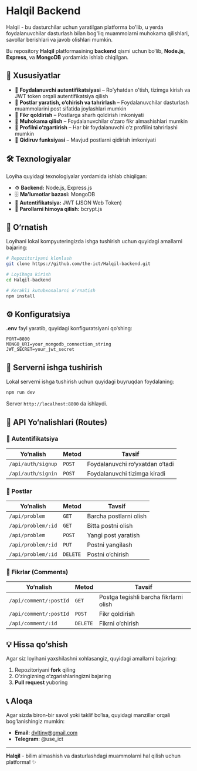 # Halqil Backend

Halqil - bu dasturchilar uchun yaratilgan platforma bo'lib, u yerda foydalanuvchilar dasturlash bilan bog'liq muammolarni muhokama qilishlari, savollar berishlari va javob olishlari mumkin.

Bu repository **Halqil** platformasining **backend** qismi uchun bo‘lib, **Node.js**, **Express**, va **MongoDB** yordamida ishlab chiqilgan.

## 📌 Xususiyatlar

- 🔹 **Foydalanuvchi autentifikatsiyasi** – Ro'yhatdan o'tish, tizimga kirish va JWT token orqali autentifikatsiya qilish
- 🔹 **Postlar yaratish, o‘chirish va tahrirlash** – Foydalanuvchilar dasturlash muammolarini post sifatida joylashlari mumkin
- 🔹 **Fikr qoldirish** – Postlarga sharh qoldirish imkoniyati
- 🔹 **Muhokama qilish** – Foydalanuvchilar o‘zaro fikr almashishlari mumkin
- 🔹 **Profilni o‘zgartirish** – Har bir foydalanuvchi o‘z profilini tahrirlashi mumkin
- 🔹 **Qidiruv funksiyasi** – Mavjud postlarni qidirish imkoniyati

## 🛠️ Texnologiyalar

Loyiha quyidagi texnologiyalar yordamida ishlab chiqilgan:

- ⚙ **Backend:** Node.js, Express.js
- 🗄 **Ma'lumotlar bazasi:** MongoDB
- 🔐 **Autentifikatsiya:** JWT (JSON Web Token)
- 🔑 **Parollarni himoya qilish:** bcrypt.js

## 🔧 O‘rnatish

Loyihani lokal kompyuteringizda ishga tushirish uchun quyidagi amallarni bajaring:

```bash
# Repozitoriyani klonlash
git clone https://github.com/the-ict/Halqil-backend.git

# Loyihaga kirish
cd Halqil-backend

# Kerakli kutubxonalarni o‘rnatish
npm install
```

## ⚙️ Konfiguratsiya

**.env** fayl yaratib, quyidagi konfiguratsiyani qo‘shing:

```
PORT=8800
MONGO_URI=your_mongodb_connection_string
JWT_SECRET=your_jwt_secret
```

## 🚀 Serverni ishga tushirish

Lokal serverni ishga tushirish uchun quyidagi buyruqdan foydalaning:

```bash
npm run dev
```

Server `http://localhost:8800` da ishlaydi.

## 📡 API Yo‘nalishlari (Routes)

### 🔐 Autentifikatsiya

| Yo‘nalish | Metod | Tavsif |
|-----------|-------|--------|
| `/api/auth/signup` | `POST` | Foydalanuvchi ro‘yxatdan o‘tadi |
| `/api/auth/signin` | `POST` | Foydalanuvchi tizimga kiradi |

### 📝 Postlar

| Yo‘nalish | Metod | Tavsif |
|-----------|-------|--------|
| `/api/problem` | `GET` | Barcha postlarni olish |
| `/api/problem/:id` | `GET` | Bitta postni olish |
| `/api/problem` | `POST` | Yangi post yaratish |
| `/api/problem/:id` | `PUT` | Postni yangilash |
| `/api/problem/:id` | `DELETE` | Postni o‘chirish |

### 💬 Fikrlar (Comments)

| Yo‘nalish | Metod | Tavsif |
|-----------|-------|--------|
| `/api/comment/:postId` | `GET` | Postga tegishli barcha fikrlarni olish |
| `/api/comment/:postId` | `POST` | Fikr qoldirish |
| `/api/comment/:id` | `DELETE` | Fikrni o‘chirish |

## 💡 Hissa qo‘shish

Agar siz loyihani yaxshilashni xohlasangiz, quyidagi amallarni bajaring:

1. Repozitoriyani **fork** qiling
2. O‘zingizning o‘zgarishlaringizni bajaring
3. **Pull request** yuboring

## 📞 Aloqa

Agar sizda biron-bir savol yoki taklif bo‘lsa, quyidagi manzillar orqali bog‘lanishingiz mumkin:

- **Email**: dvltinv@gmail.com
- **Telegram**: @use_ict

---

**Halqil** - bilim almashish va dasturlashdagi muammolarni hal qilish uchun platforma! ✨